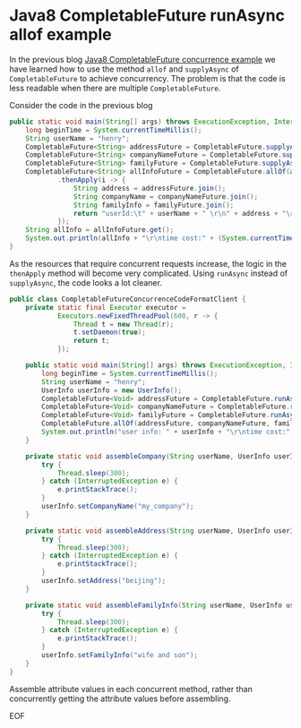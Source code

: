 # Java8 CompletableFuture runAsync allof example
In the previous blog [Java8 CompletableFuture concurrence example](http://www.henryxi.com/java8-completablefuture-concurrence-example)
we have learned how to use the method `allof` and `supplyAsync` of `CompletableFuture` to achieve concurrency. The problem is that
the code is less readable when there are multiple `CompletableFuture`.

Consider the code in the previous blog
```java
public static void main(String[] args) throws ExecutionException, InterruptedException {
    long beginTime = System.currentTimeMillis();
    String userName = "henry";
    CompletableFuture<String> addressFuture = CompletableFuture.supplyAsync(() -> getAddress(userName));
    CompletableFuture<String> companyNameFuture = CompletableFuture.supplyAsync(() -> getCompanyName(userName));
    CompletableFuture<String> familyFuture = CompletableFuture.supplyAsync(() -> getFamilyInfo(userName));
    CompletableFuture<String> allInfoFuture = CompletableFuture.allOf(addressFuture, companyNameFuture, familyFuture)
            .thenApply(i -> {
                String address = addressFuture.join();
                String companyName = companyNameFuture.join();
                String familyInfo = familyFuture.join();
                return "userId:\t" + userName + " \r\n" + address + "\r\n" + companyName + "\r\n" + familyInfo;
            });
    String allInfo = allInfoFuture.get();
    System.out.println(allInfo + "\r\ntime cost:" + (System.currentTimeMillis() - beginTime));
}
```
As the resources that require concurrent requests increase, the logic in the `thenApply` method will become very complicated.
Using `runAsync` instead of `supplyAsync`, the code looks a lot cleaner.
```java
public class CompletableFutureConcurrenceCodeFormatClient {
    private static final Executor executor =
            Executors.newFixedThreadPool(600, r -> {
                Thread t = new Thread(r);
                t.setDaemon(true);
                return t;
            });

    public static void main(String[] args) throws ExecutionException, InterruptedException {
        long beginTime = System.currentTimeMillis();
        String userName = "henry";
        UserInfo userInfo = new UserInfo();
        CompletableFuture<Void> addressFuture = CompletableFuture.runAsync(() -> assembleAddress(userName, userInfo), executor);
        CompletableFuture<Void> companyNameFuture = CompletableFuture.runAsync(() -> assembleCompany(userName, userInfo), executor);
        CompletableFuture<Void> familyFuture = CompletableFuture.runAsync(() -> assembleFamilyInfo(userName, userInfo), executor);
        CompletableFuture.allOf(addressFuture, companyNameFuture, familyFuture).join();
        System.out.println("user info: " + userInfo + "\r\ntime cost:" + (System.currentTimeMillis() - beginTime));
    }

    private static void assembleCompany(String userName, UserInfo userInfo) {
        try {
            Thread.sleep(300);
        } catch (InterruptedException e) {
            e.printStackTrace();
        }
        userInfo.setCompanyName("my_company");
    }

    private static void assembleAddress(String userName, UserInfo userInfo) {
        try {
            Thread.sleep(300);
        } catch (InterruptedException e) {
            e.printStackTrace();
        }
        userInfo.setAddress("beijing");
    }

    private static void assembleFamilyInfo(String userName, UserInfo userInfo) {
        try {
            Thread.sleep(300);
        } catch (InterruptedException e) {
            e.printStackTrace();
        }
        userInfo.setFamilyInfo("wife and son");
    }
}
```
Assemble attribute values in each concurrent method, rather than concurrently getting the attribute values before assembling.

EOF